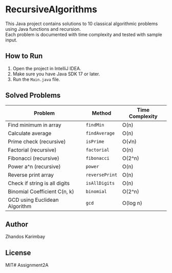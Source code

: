 # RecursiveAlgorithms

This Java project contains solutions to 10 classical algorithmic problems using Java functions and recursion.  
Each problem is documented with time complexity and tested with sample input.

## How to Run

1. Open the project in IntelliJ IDEA.
2. Make sure you have Java SDK 17 or later.
3. Run the `Main.java` file.

## Solved Problems

| Problem                         | Method              | Time Complexity |
|----------------------------------|---------------------|-----------------|
| Find minimum in array           | `findMin`           | O(n)            |
| Calculate average               | `findAverage`       | O(n)            |
| Prime check (recursive)         | `isPrime`           | O(√n)           |
| Factorial (recursive)           | `factorial`         | O(n)            |
| Fibonacci (recursive)           | `fibonacci`         | O(2^n)          |
| Power a^n (recursive)           | `power`             | O(n)            |
| Reverse print array             | `reversePrint`      | O(n)            |
| Check if string is all digits   | `isAllDigits`       | O(n)            |
| Binomial Coefficient C(n, k)    | `binomial`          | O(2^n)          |
| GCD using Euclidean Algorithm   | `gcd`               | O(log n)        |

## Author

Zhandos Karimbay

## License

MIT#   A s s i g n m e n t 2 A  
 